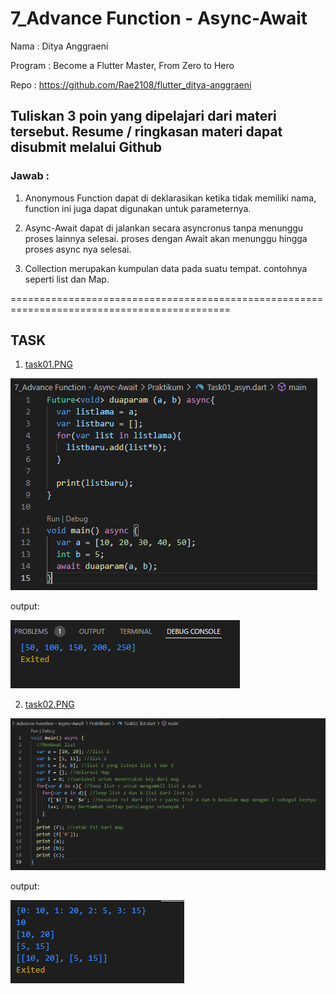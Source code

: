 # 7_Advance Function - Async-Await

Nama : Ditya Anggraeni

Program : Become a Flutter Master, From Zero to Hero

Repo : https://github.com/Rae2108/flutter_ditya-anggraeni

## Tuliskan 3 poin yang dipelajari dari materi tersebut. Resume / ringkasan materi dapat disubmit melalui Github

### Jawab : 

1. Anonymous Function dapat di deklarasikan ketika tidak memiliki nama, function ini juga dapat digunakan untuk parameternya.

2. Async-Await dapat di jalankan secara asyncronus tanpa menunggu proses lainnya selesai. proses dengan Await akan menunggu hingga proses async nya selesai. 

3. Collection merupakan kumpulan data pada suatu tempat. contohnya seperti list dan Map. 

============================================================================================

## TASK 

 
1. [task01.PNG](./Screenshots/task01.PNG) 

![task01.PNG](./Screenshots/task01.PNG)

output:

![output01.PNG](./Screenshots/output01.PNG)


2. [task02.PNG](./Screenshots/task02.PNG) 

![task02.PNG](./Screenshots/task02.PNG)

output:

![output02.PNG](./Screenshots/output02.PNG)
